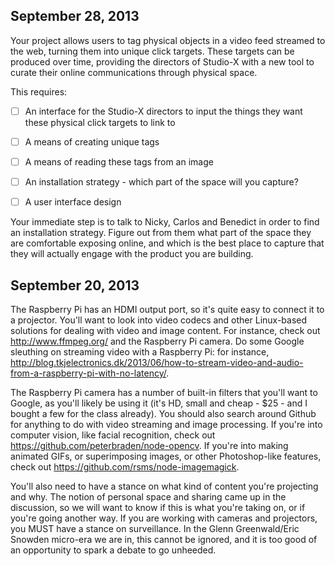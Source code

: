 ## September 28, 2013

Your project allows users to tag physical objects in a video feed streamed to the web, turning them into unique click targets. These targets can be produced over time, providing the directors of Studio-X with a new tool to curate their online communications through physical space.

This requires:

- [ ]	An interface for the Studio-X directors to input the things they want these physical click targets to link to

- [ ]	A means of creating unique tags

- [ ] A means of reading these tags from an image

- [ ]	An installation strategy - which part of the space will you capture?

- [ ]	A user interface design

Your immediate step is to talk to Nicky, Carlos and Benedict in order to find an installation strategy. Figure out from them what part of the space they are comfortable exposing online, and which is the best place to capture that they will actually engage with the product you are building.



## September 20, 2013

The Raspberry Pi has an HDMI output port, so it's quite easy to connect it to a projector. You'll want to look into video codecs and other Linux-based solutions for dealing with video and image content. For instance, check out http://www.ffmpeg.org/ and the Raspberry Pi camera. Do some Google sleuthing on streaming video with a Raspberry Pi: for instance, http://blog.tkjelectronics.dk/2013/06/how-to-stream-video-and-audio-from-a-raspberry-pi-with-no-latency/.

The Raspberry Pi camera has a number of built-in filters that you'll want to Google, as you'll likely be using it (it's HD, small and cheap - $25 - and I bought a few for the class already). You should also search around Github for anything to do with video streaming and image processing. If you're into computer vision, like facial recognition, check out https://github.com/peterbraden/node-opencv. If you're into making animated GIFs, or superimposing images, or other Photoshop-like features, check out https://github.com/rsms/node-imagemagick.

You'll also need to have a stance on what kind of content you're projecting and why. The notion of personal space and sharing came up in the discussion, so we will want to know if this is what you're taking on, or if you're going another way. If you are working with cameras and projectors, you MUST have a stance on surveillance. In the Glenn Greenwald/Eric Snowden micro-era we are in, this cannot be ignored, and it is too good of an opportunity to spark a debate to go unheeded.
